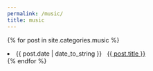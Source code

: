 ```yaml
---
permalink: /music/
title: music
---
```

{% for post in site.categories.music %}
 <li><span>{{ post.date | date_to_string }}</span> &nbsp; <a href="{{ post.url }}">{{ post.title }}</a></li>
{% endfor %}
